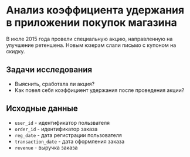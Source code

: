 # Анализ коэффициента удержания в приложении покупок магазина

В июле 2015 года провели специальную акцию, направленную на улучшение ретеншена. Новым юзерам слали письмо с купоном на скидку.

## Задачи исследования

- Выяснить, сработала ли акция?
- Как повел себя коэффициент удержания после проведения акции?

## Исходные данные

- `user_id` - идентификатор пользвателя
- `order_id` - идентификатор заказа
- `reg_date` - дата регистрации пользователя
- `transaction_date` - дата оформления заказа
- `revenue` - выручка заказа
